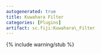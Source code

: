 ```yaml
---
autogenerated: true
title: Kuwahara Filter
categories: [Plugins]
artifact: sc.fiji:Kuwahara\_Filter
---
```


{% include warning/stub %}



